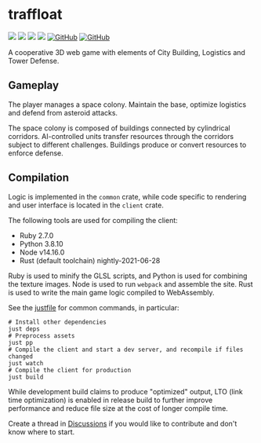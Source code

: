 # traffloat

[![](https://github.com/traffloat/traffloat/actions/workflows/ci.yml/badge.svg?branch=master)](https://github.com/traffloat/traffloat/actions/workflows/ci.yml)
[![](https://github.com/traffloat/traffloat/actions/workflows/client.yml/badge.svg?branch=master)](https://traffloat.github.io/master)
[![](https://github.com/traffloat/traffloat/actions/workflows/docs.yml/badge.svg?branch=master)](https://traffloat.github.io/api/master/traffloat)
[![](http://img.shields.io/badge/tech-stack-0690fa.svg?style=flat)](https://stackshare.io/sof3/traffloat)
[![GitHub](https://img.shields.io/github/last-commit/traffloat/traffloat)](https://github.com/traffloat/traffloat)
[![GitHub](https://img.shields.io/github/stars/traffloat/traffloat?style=social)](https://github.com/traffloat/traffloat)

A cooperative 3D web game with elements of City Building, Logistics and Tower Defense.

## Gameplay
The player manages a space colony.
Maintain the base, optimize logistics and defend from asteroid attacks.

The space colony is composed of buildings
connected by cylindrical corridors.
AI-controlled units transfer resources through the corridors
subject to different challenges.
Buildings produce or convert resources to enforce defense.

## Compilation
Logic is implemented in the `common` crate,
while code specific to rendering and user interface is located in the `client` crate.

The following tools are used for compiling the client:

- Ruby 2.7.0
- Python 3.8.10
- Node v14.16.0
- Rust (default toolchain) nightly-2021-06-28

Ruby is used to minify the GLSL scripts,
and Python is used for combining the texture images.
Node is used to run `webpack` and assemble the site.
Rust is used to write the main game logic compiled to WebAssembly.

See the [justfile](justfile) for common commands, in particular:

```shell
# Install other dependencies
just deps
# Preprocess assets
just pp
# Compile the client and start a dev server, and recompile if files changed
just watch
# Compile the client for production
just build
```

While development build claims to produce "optimized" output,
LTO (link time optimization) is enabled in release build
to further improve performance and reduce file size
at the cost of longer compile time.

Create a thread in [Discussions](https://github.com/traffloat/traffloat/discussions)
if you would like to contribute and don't know where to start.
